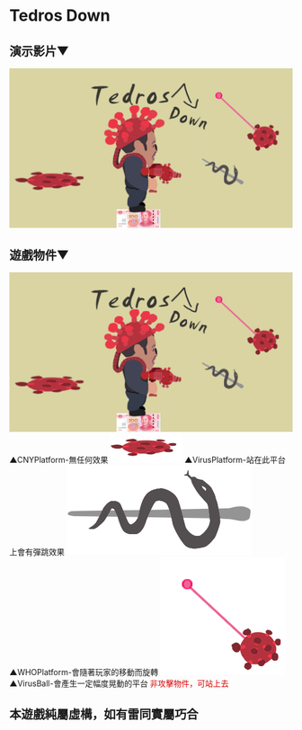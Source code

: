 # Tedros Down

## 演示影片▼
[![Tedros Down](https://raw.githubusercontent.com/XUGuanWei/Tedros-Down/master/IMG/BG.png)](https://youtu.be/lN1Z_li7AYk "Tap")
## 遊戲物件▼
![image](https://raw.githubusercontent.com/XUGuanWei/Tedros-Down/master/IMG/BG.png)
▲CNYPlatform-無任何效果
![image](https://raw.githubusercontent.com/XUGuanWei/Tedros-Down/master/IMG/FanPlatform.png)
▲VirusPlatform-站在此平台上會有彈跳效果
![image](https://raw.githubusercontent.com/XUGuanWei/Tedros-Down/master/IMG/RoatePlatform.png)
▲WHOPlatform-會隨著玩家的移動而旋轉
![image](https://raw.githubusercontent.com/XUGuanWei/Tedros-Down/master/IMG/SpikedBall.png)
▲VirusBall-會產生一定幅度晃動的平台 <font color="#dd0000">非攻擊物件，可站上去</font><br /> 


## 本遊戲純屬虛構，如有雷同實屬巧合
